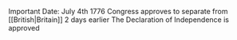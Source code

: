 Important Date: July 4th 1776
	Congress approves to separate from [[British|Britain]] 2 days earlier
	The Declaration of Independence is approved